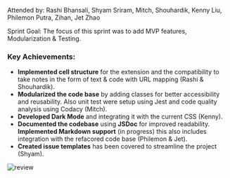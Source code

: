 Attended by: Rashi Bhansali, Shyam Sriram, Mitch, Shouhardik, Kenny Liu, Philemon Putra, Zihan, Jet Zhao

Sprint Goal:
The focus of this sprint was to add MVP features, Modularization & Testing.

### Key Achievements:
- **Implemented cell structure** for the extension and the compatibility to take notes in the form of text & code with URL mapping (Rashi & Shouhardik).
- **Modularized the code base** by adding classes for better accessibility and reusability. Also unit test were setup using Jest and code quality analysis using Codacy (Mitch).
- **Developed Dark Mode** and integrating it with the current CSS (Kenny).
- **Documented the codebase** using **JSDoc** for improved readability.  
 **Implemented Markdown support** (in progress) this also includes integration with the refacored code base (Philemon & Jet).
- **Created issue templates** has been covered to streamline the project (Shyam).

![review](https://github.com/user-attachments/assets/9bb95157-29bd-4d77-bda2-27e10f17e8cf)
